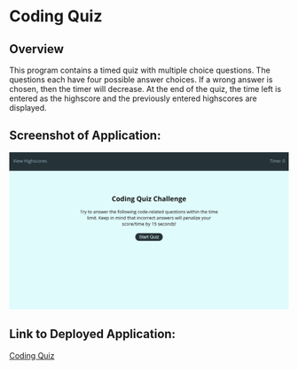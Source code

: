 # Coding Quiz

## Overview

This program contains a timed quiz with multiple choice questions. The questions each have four possible answer choices. If a wrong answer is chosen, then the timer will decrease. At the end of the quiz, the time left is entered as the highscore and the previously entered highscores are displayed.

## Screenshot of Application:

![html screenshot.](./assets/images/Screenshot%20(23).png)

## Link to Deployed Application:

[Coding Quiz](https://madalynmm.github.io/deer-fall-leaves//)